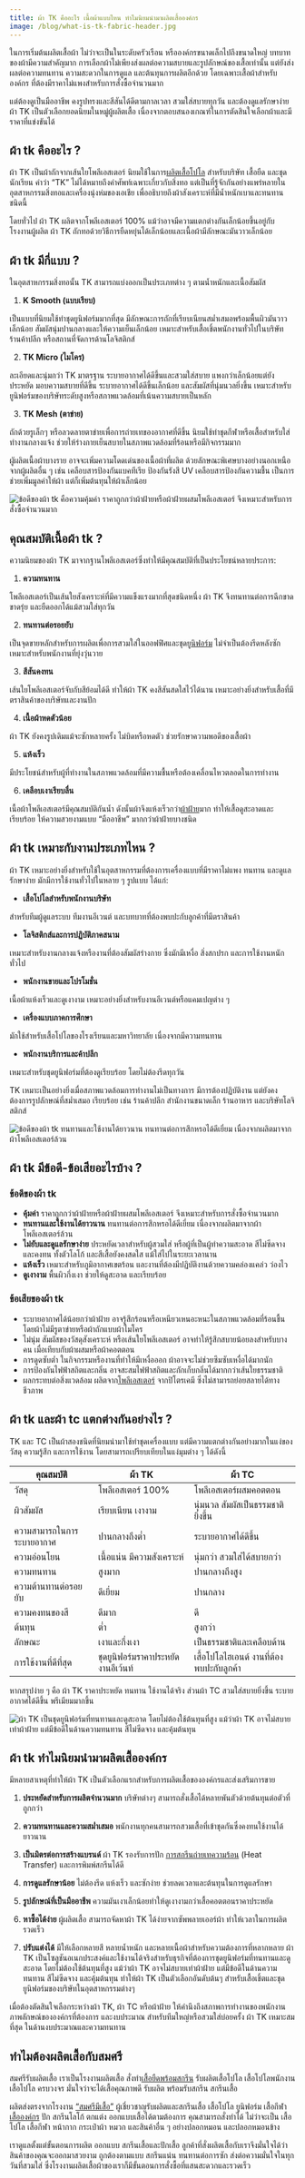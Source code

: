 ```yaml
---
title: ผ้า TK คืออะไร เนื้อผ้าแบบไหน ทำไมนิยมนำมาผลิตเสื้อองค์กร
image: /blog/what-is-tk-fabric-header.jpg
---
```


ในการเริ่มต้นผลิตเสื้อผ้า ไม่ว่าจะเป็นในระดับครัวเรือน หรือองค์กรขนาดเล็กไปถึงขนาดใหญ่ บทบาทของผ้ามีความสำคัญมาก การเลือกผ้าไม่เพียงส่งผลต่อความสบายและรูปลักษณ์ของเสื้อเท่านั้น แต่ยังส่งผลต่อความทนทาน ความสะดวกในการดูแล และต้นทุนการผลิตอีกด้วย โดยเฉพาะเสื้อผ้าสำหรับองค์กร ที่ต้องมีราคาไม่แพงสำหรับการสั่งซื้อจำนวนมาก

แต่ต้องดูเป็นมืออาชีพ คงรูปทรงและสีสันได้ดีตามกาลเวลา สวมใส่สบายทุกวัน และต้องดูแลรักษาง่าย ผ้า TK เป็นตัวเลือกยอดนิยมในหมู่ผู้ผลิตเสื้อ เนื่องจากตอบสนองเกณฑ์ในการตัดสินใจเลือกผ้าและมีราคาที่แข่งขันได้

## ผ้า tk คืออะไร ?

ผ้า TK เป็นผ้าถักจากเส้นใยโพลีเอสเตอร์ นิยมใช้ในการ[ผลิตเสื้อโปโล](/polo)
สำหรับบริษัท เสื้อยืด และชุดนักเรียน คำว่า “TK” ไม่ได้หมายถึงคำศัพท์เฉพาะเกี่ยวกับสิ่งทอ แต่เป็นที่รู้จักกันอย่างแพร่หลายในอุตสาหกรรมสิ่งทอและเครื่องนุ่งห่มของเอเชีย เพื่ออธิบายถึงผ้าสังเคราะห์ที่มีน้ำหนักเบาและทนทานชนิดนี้

โดยทั่วไป ผ้า TK ผลิตจากโพลีเอสเตอร์ 100% แม้ว่าอาจมีความแตกต่างกันเล็กน้อยขึ้นอยู่กับโรงงานผู้ผลิต ผ้า TK ถักทอด้วยวิธีการยืดหยุ่นได้เล็กน้อยและเนื้อผ้ามีลักษณะมันวาวเล็กน้อย

## ผ้า tk มีกี่แบบ ?

ในอุตสาหกรรมสิ่งทอนั้น TK สามารถแบ่งออกเป็นประเภทต่าง ๆ ตามน้ำหนักและเนื้อสัมผัส 

1. **K Smooth (แบบเรียบ)**

เป็นแบบที่นิยมใช้ทำชุดยูนิฟอร์มมากที่สุด มีลักษณะการถักที่เรียบเนียนสม่ำเสมอพร้อมพื้นผิวมันวาวเล็กน้อย สัมผัสนุ่มปานกลางและให้ความเย็นเล็กน้อย เหมาะสำหรับเสื้อเชิ้ตพนักงานทั่วไปในบริษัท ร้านค้าปลีก หรือสถานที่จัดการด้านโลจิสติกส์

2. **TK Micro (ไมโคร)**

ละเอียดและนุ่มกว่า TK มาตรฐาน ระบายอากาศได้ดีขึ้นและสวมใส่สบาย แพงกว่าเล็กน้อยแต่ยังประหยัด มอบความสบายที่ดีขึ้น ระบายอากาศได้ดีขึ้นเล็กน้อย และสัมผัสที่นุ่มนวลยิ่งขึ้น เหมาะสำหรับยูนิฟอร์มของบริษัทระดับสูงหรือสภาพแวดล้อมที่เน้นความสบายเป็นหลัก 

3. **TK Mesh (ตาข่าย)**

ถักด้วยรูเล็กๆ หรือลวดลายตาข่ายเพื่อการถ่ายเทของอากาศที่ดีขึ้น นิยมใช้ทำชุดกีฬาหรือเสื้อสำหรับใส่ทำงานกลางแจ้ง ช่วยให้ร่างกายเย็นสบายในสภาพแวดล้อมที่ร้อนหรือมีกิจกรรมมาก

ผูัผลิตเนื้อผ้าบางราย อาจจะเพิ่มความโดดเด่นของเนื้อผ้าที่ผลิต ด้วยลักษณะพิเศษบางอย่างนอกเหนือจากผู้ผลิตอื่น ๆ เช่น เคลือบสารป้องกันแบคทีเรีย ป้องกันรังสี UV เคลือบสารป้องกันความชื้น เป็นการช่วยเพิ่มมูลค่าให้ผ้า แต่ก็เพิ่มต้นทุนให้ผ้าเล็กน้อย

![ข้อดีของผ้า tk คือความคุ้มค่า ราคาถูกกว่าผ้าฝ้ายหรือผ้าฝ้ายผสมโพลีเอสเตอร์ จึงเหมาะสำหรับการสั่งซื้อจำนวนมาก](/blog/what-is-tk-fabric-1.jpg)

## คุณสมบัติเนื้อผ้า tk ?

ความนิยมของผ้า TK มาจากฐานโพลีเอสเตอร์ซึ่งทำให้มีคุณสมบัติที่เป็นประโยชน์หลายประการ:

1. **ความทนทาน**

โพลีเอสเตอร์เป็นเส้นใยสังเคราะห์ที่มีความแข็งแรงมากที่สุดชนิดหนึ่ง ผ้า TK จึงทนทานต่อการฉีกขาด ขาดรุ่ย และยืดออกได้แม้สวมใส่ทุกวัน

2. **ทนทานต่อรอยยับ**

เป็นจุดขายหลักสำหรับการผลิตเพื่อการสวมใส่ในออฟฟิศและชุด[ยูนิฟอร์ม](/uniform-advantages)
 ไม่จำเป็นต้องรีดหลังซัก เหมาะสำหรับพนักงานที่ยุ่งวุ่นวาย

3. **สีสันคงทน**

เส้นใยโพลีเอสเตอร์จับกับสีย้อมได้ดี ทำให้ผ้า TK คงสีสันสดใสไว้ได้นาน เหมาะอย่างยิ่งสำหรับเสื้อที่มีตราสินค้าของบริษัทและงานปัก

4. **เนื้อผ้าหดตัวน้อย**

ผ้า TK ยังคงรูปเดิมแม้จะซักหลายครั้ง ไม่บิดหรือหดตัว ช่วยรักษาความพอดีของเสื้อผ้า 

5. **แห้งเร็ว**

มีประโยชน์สำหรับผู้ที่ทำงานในสภาพแวดล้อมที่มีความชื้นหรือต้องเคลื่อนไหวตลอดในการทำงาน

6. **เคลือบเงาเรียบลื่น**

เนื้อผ้าโพลีเอสเตอร์มีคุณสมบัติกันน้ำ ดังนั้นผ้าจึงแห้งเร็วกว่า[ผ้าฝ้าย](/what-is-cotton)มาก ทำให้เสื้อดูสะอาดและเรียบร้อย ให้ความสวยงามแบบ “มืออาชีพ” มากกว่าผ้าฝ้ายบางชนิด

## ผ้า tk เหมาะกับงานประเภทไหน ?

ผ้า TK เหมาะอย่างยิ่งสำหรับใช้ในอุตสาหกรรมที่ต้องการเครื่องแบบที่มีราคาไม่แพง ทนทาน และดูแลรักษาง่าย มักมีการใช้งานทั่วไปในหลาย ๆ รูปแบบ ได้แก่:

- **เสื้อโปโลสำหรับพนักงานบริษัท**

สำหรับทีมผู้ดูแลระบบ ทีมงานอีเวนต์ และบทบาทที่ต้องพบปะกับลูกค้าที่มีตราสินค้า

- **โลจิสติกส์และการปฏิบัติภาคสนาม**

เหมาะสำหรับงานกลางแจ้งหรืองานที่ต้องสัมผัสร่างกาย ซึ่งมักมีเหงื่อ สิ่งสกปรก และการใช้งานหนักทั่วไป

- **พนักงานขายและโปรโมชั่น**

เนื้อผ้าแห้งเร็วและดูเงางาม เหมาะอย่างยิ่งสำหรับงานอีเวนต์หรือแคมเปญต่าง ๆ 

- **เครื่องแบบภาคการศึกษา**

มักใช้สำหรับเสื้อโปโลของโรงเรียนและมหาวิทยาลัย เนื่องจากมีความทนทาน

- **พนักงานบริการและค้าปลีก**

เหมาะสำหรับชุดยูนิฟอร์มที่ต้องดูเรียบร้อย โดยไม่ต้องรีดทุกวัน

TK เหมาะเป็นอย่างยิ่งเมื่อสภาพแวดล้อมการทำงานไม่เป็นทางการ มีการต้องปฏิบัติงาน แต่ยังคงต้องการรูปลักษณ์ที่สม่ำเสมอ เรียบร้อย เช่น ร้านค้าปลีก สำนักงานขนาดเล็ก ร้านอาหาร และบริษัทโลจิสติกส์

![ข้อดีของผ้า tk ทนทานและใช้งานได้ยาวนาน ทนทานต่อการสึกหรอได้ดีเยี่ยม เนื่องจากผลิตมาจากผ้าโพลีเอสเตอร์ล้วน](/blog/what-is-tk-fabric-2.jpg)

## ผ้า tk มีข้อดี-ข้อเสียอะไรบ้าง ?

### ข้อดีของผ้า tk

- **คุ้มค่า** ราคาถูกกว่าผ้าฝ้ายหรือผ้าฝ้ายผสมโพลีเอสเตอร์ จึงเหมาะสำหรับการสั่งซื้อจำนวนมาก
- **ทนทานและใช้งานได้ยาวนาน** ทนทานต่อการสึกหรอได้ดีเยี่ยม เนื่องจากผลิตมาจากผ้าโพลีเอสเตอร์ล้วน
- **ไม่ยับและดูแลรักษาง่าย** ประหยัดเวลาสำหรับผู้สวมใส่ หรือผู้ที่เป็นผู้ทำความสะอาด
สีไม่ซีดจางและคงทน ทั้งตัวโลโก้ และสีเสื้อยังคงสดใส แม้ใส่ไปในระยะเวลานาน
- **แห้งเร็ว** เหมาะสำหรับภูมิอากาศเขตร้อน และงานที่ต้องมีปฏิบัติงานด้วยความคล่องแคล่ว ว่องไว
- **ดูเงางาม** พื้นผิวกึ่งเงา ช่วยให้ดูสะอาด และเรียบร้อย

### ข้อเสียของผ้า tk

- ระบายอากาศได้น้อยกว่าผ้าฝ้าย อาจรู้สึกร้อนหรือเหนียวเหนอะหนะในสภาพแวดล้อมที่ร้อนชื้น โดยผ้าไม่มีรูตาข่ายหรือผ้าถักแบบผ้าไมโคร
- ไม่นุ่ม สัมผัสของวัสดุสังเคราะห์ หรือเส้นใยโพลีเอสเตอร์ อาจทำให้รู้สึกสบายน้อยลงสำหรับบางคน เมื่อเทียบกับผ้าผสมหรือผ้าคอตตอน
- การดูดซับต่ำ ในกิจกรรมหรืองานที่ทำให้มีเหงื่อออก ผ้าอาจจะไม่ช่วยซึมซับเหงื่อได้มากนัก
- การป้องกันไฟฟ้าสถิตและกลิ่น อาจสะสมไฟฟ้าสถิตและกักเก็บกลิ่นได้มากกว่าเส้นใยธรรมชาติ
- ผลกระทบต่อสิ่งแวดล้อม ผลิตจาก[โพลีเอสเตอร์](https://content.nuxt.com/docs/components/prose#prosea)
จากปิโตรเคมี ซึ่งไม่สามารถย่อยสลายได้ทางชีวภาพ 

## ผ้า tk และผ้า tc แตกต่างกันอย่างไร ?

TK และ TC เป็นผ้าสองชนิดที่นิยมนำมาใช้ทำชุดเครื่องแบบ แต่มีความแตกต่างกันอย่างมากในแง่ของวัสดุ ความรู้สึก และการใช้งาน โดยสามารถเปรียบเทียบในแง่มุมต่าง ๆ ได้ดังนี้ 

| คุณสมบัติ                     | ผ้า TK                        | ผ้า TC                                   |
|------------------------------|-------------------------------|------------------------------------------|
| วัสดุ                        | โพลีเอสเตอร์ 100%           | โพลีเอสเตอร์ผสมคอตตอน                 |
| ผิวสัมผัส                    | เรียบเนียน เงางาม            | นุ่มนวล สัมผัสเป็นธรรมชาติยิ่งขึ้น     |
| ความสามารถในการระบายอากาศ | ปานกลางถึงต่ำ                | ระบายอากาศได้ดีขึ้น                    |
| ความอ่อนโยน                 | เนื้อแน่น มีความสังเคราะห์ | นุ่มกว่า สวมใส่ได้สบายกว่า             |
| ความทนทาน                   | สูงมาก                        | ปานกลางถึงสูง                          |
| ความต้านทานต่อรอยยับ       | ดีเยี่ยม                      | ปานกลาง                                |
| ความคงทนของสี               | ดีมาก                         | ดี                                       |
| ต้นทุน                       | ต่ำ                           | สูงกว่า                                 |
| ลักษณะ                      | เงาและกึ่งเงา                 | เป็นธรรมชาติและเคลือบด้าน              |
| การใช้งานที่ดีที่สุด         | ชุดยูนิฟอร์มราคาประหยัด งานอีเว้นท์ | เสื้อโปโลไฮเอนด์ งานที่ต้องพบปะกับลูกค้า |


หากสรุปง่าย ๆ คือ ผ้า TK ราคาประหยัด ทนทาน ใช้งานได้จริง ส่วนผ้า TC สวมใส่สบายยิ่งขึ้น ระบายอากาศได้ดีขึ้น พรีเมียมมากขึ้น

![ผ้า TK เป็นชุดยูนิฟอร์มที่ทนทานและดูสะอาด โดยไม่ต้องใช้ต้นทุนที่สูง แม้ว่าผ้า TK อาจไม่สบายเท่าผ้าฝ้าย แต่มีข้อดีในด้านความทนทาน สีไม่ซีดจาง และคุ้มต้นทุน](blog/what-is-tk-fabric-3.jpg)

## ผ้า tk ทำไมนิยมนำมาผลิตเสื้อองค์กร

มีหลายสาเหตุที่ทำให้ผ้า TK เป็นตัวเลือกแรกสำหรับการผลิตเสื้อขององค์กรและส่งเสริมการขาย

1. **ประหยัดสำหรับการผลิตจำนวนมาก** บริษัทต่างๆ สามารถสั่งเสื้อได้หลายพันตัวด้วยต้นทุนต่อตัวที่ถูกกว่า

2. **ความทนทานและความสม่ำเสมอ** พนักงานทุกคนสามารถสวมเสื้อที่เข้าชุดกันซึ่งคงทนใช้งานได้ยาวนาน

3. **เป็นมิตรต่อการสร้างแบรนด์** ผ้า TK รองรับการปัก [การสกรีนถ่ายเทความร้อน](https://www.deconetwork.com/what-is-heat-transfer-printing/)
 (Heat Transfer) และการพิมพ์สกรีนได้ดี

4. **การดูแลรักษาน้อย** ไม่ต้องรีด แห้งเร็ว และซักง่าย ช่วยลดเวลาและต้นทุนในการดูแลรักษา 

5. **รูปลักษณ์ที่เป็นมืออาชีพ** ความมันเงาเล็กน้อยทำให้ดูเงางามกว่าเสื้อคอตตอนราคาประหยัด

6. **หาซื้อได้ง่าย**
 ผู้ผลิตเสื้อ สามารถจัดหาผ้า TK ได้ง่ายจากซัพพลายเออร์ผ้า ทำให้เวลาในการผลิตรวดเร็ว

7. **ปรับแต่งได้** 
มีให้เลือกหลายสี หลายน้ำหนัก และหลายเนื้อผ้าสำหรับความต้องการที่หลากหลาย
ผ้า TK เป็นโซลูชันอเนกประสงค์และใช้งานได้จริงสำหรับธุรกิจที่ต้องการชุดยูนิฟอร์มที่ทนทานและดูสะอาด โดยไม่ต้องใช้ต้นทุนที่สูง แม้ว่าผ้า TK อาจไม่สบายเท่าผ้าฝ้าย แต่มีข้อดีในด้านความทนทาน สีไม่ซีดจาง และคุ้มต้นทุน ทำให้ผ้า TK เป็นตัวเลือกอันดับต้นๆ สำหรับเสื้อเชิ้ตและชุดยูนิฟอร์มของบริษัทในอุตสาหกรรมต่างๆ

เมื่อต้องตัดสินใจเลือกระหว่างผ้า TK, ผ้า TC หรือผ้าฝ้าย ให้คำนึงถึงสภาพการทำงานของพนักงาน ภาพลักษณ์ขององค์กรที่ต้องการ และงบประมาณ สำหรับทีมใหญ่หรือสวมใส่บ่อยครั้ง ผ้า TK เหมาะสมที่สุด ในด้านงบประมาณและความทนทาน

## ทำไมต้องผลิตเสื้อกับสมศรี

สมศรีรับผลิตเสื้อ เราเป็นโรงงานผลิตเสื้อ สั่งทำ[เสื้อยืดพร้อมสกรีน](/what-is-screen-printed-shirts)
 รับผลิตเสื้อโปโล เสื้อโปโลพนักงาน เสื้อโปโล ครบวงจร มั่นใจว่าจะได้เสื้อคุณภาพดี รับผลิต พร้อมรับสกรีน สกรีนเสื้อ 

 ผลิตส่งตรงจากโรงงาน [“สมศรีมีเสื้อ”](https://somsritshirt.com/) ผู้เชี่ยวชาญรับผลิตและสกรีนเสื้อ เสื้อโปโล ยูนิฟอร์ม เสื้อกีฬา [เสื้อองค์กร](/company-shirt) ปัก สกรีนโลโก้ ตกแต่ง ออกแบบเสื้อได้ตามต้องการ คุณสามารถสั่งทำได้ ไม่ว่าจะเป็น เสื้อโปโล เสื้อกีฬา หน้ากาก กระเป๋าผ้า หมวก และสินค้าอื่น ๆ อย่างปลอกหมอน และปลอกหมอนข้าง

เราดูแลตั้งแต่ขั้นตอนการผลิต ออกแบบ สกรีนเสื้อและปักเสื้อ ลูกค้าที่สั่งผลิตเสื้อกับเราจึงมั่นใจได้ว่าสินค้าของคุณจะออกมาสวยงาม ถูกต้องตามแบบ สกรีนแน่น ทนทานต่อการซัก ส่งต่อความมั่นใจในทุกวันที่สวมใส่ ซึ่งโรงงานผลิตเสื้อผ้าของเราก็มีขั้นตอนการสั่งซื้อที่แสนสะดวกและรวดเร็ว





